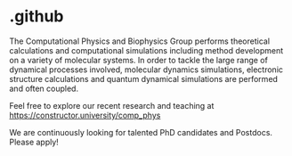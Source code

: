 # .github
The Computational Physics and Biophysics Group performs theoretical calculations and computational simulations including method development on a variety of molecular systems. In order to tackle the large range of dynamical processes involved, molecular dynamics simulations, electronic structure calculations and quantum dynamical simulations are performed and often coupled.

Feel free to explore our recent research and teaching at https://constructor.university/comp_phys

We are continuously looking for talented PhD candidates and Postdocs. Please apply!
